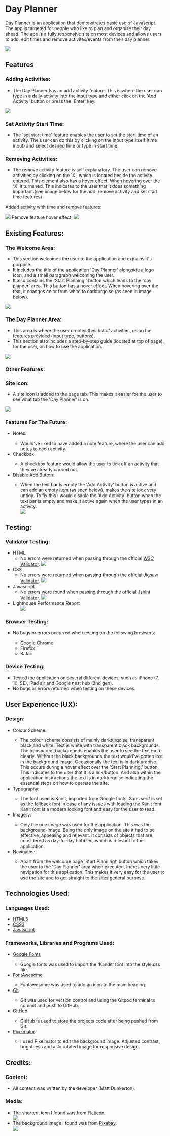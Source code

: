 # Day Planner

<a href="https://mattdunks94.github.io/my-second-project/">Day Planner</a> is an application that demonstrates basic use of Javascript. The app is targeted for people who like to plan and organise their day ahead.
The app is a fully responsive site on most devices and allows users to add, edit times and remove activites/events from their day planner.

<img src="/assets/images/readme-images/responsive-design.png">

## Features

### Adding Activities:
<ul>
  <li>The Day Planner has an add activity feature. This is where the user can type in a daily activity into the input type and either click on the 'Add Activity' button or press the 'Enter' key.</li>
</ul>

<img src= "/assets/images/readme-images/button.png">

### Set Activity Start Time:
<ul>
  <li>The 'set start time' feature enables the user to set the start time of an activity. The user can do this by clicking on the input type itself (time input) and select desired time or type in start time.</li>
</ul>

### Removing Activities:
<ul>
  <li>The remove activity feature is self explanatory. The user can remove activities by clicking on the 'X', which is located beside the activity entered. This element also has a hover effect. When hovering over the 'X' it turns red. This indicates to the user that it does something important.(see image below for the add, remove activity and set start time features)</li>
</ul>

Added activity with time and remove features:

<img src= "/assets/images/readme-images/added-activity.png">
Remove feature hover effect:

<img src= "/assets/images/readme-images/red-x.png">

## Existing Features:

### The Welcome Area:
<ul>
  <li>This section welcomes the user to the application and explains it's purpose.</li>
  <li>It includes the title of the application 'Day Planner' alongside a logo icon, and a small paragraph welcoming the user.</li>
  <li>It also contains the 'Start Planning!' button which leads to the 'day planner' area. This button has a hover effect. When hovering over the text, it changes color from white to darkturqoise (as seen in image below).</li>
</ul>

<img src= "/assets/images/readme-images/welcome-area.png">

### The Day Planner Area:
<ul>
  <li>This area is where the user creates their list of activities, using the features provided (input type, buttons).</li>
  <li>This section also includes a step-by-step guide (located at top of page), for the user, on how to use the application.</li>
</ul>

<img src= "/assets/images/readme-images/day-planner-area.png">

### Other Features:

### Site Icon:
<ul>
  <li>A site icon is added to the page tab. This makes it easier for the user to see what tab the 'Day Planner' is on.</li>
</ul>

<img src= "/assets/images/readme-images/site-icon.png">

### Features For The Future:
<ul>
  <li>Notes:</li>
  <ul>
      <li>Would've liked to have added a note feature, where the user can add notes to each activity.</li>
  </ul>
  <li>Checkbox:</li>
  <ul>
      <li>A checkbox feature would allow the user to tick off an activity that they've already carried out.</li>
  </ul>
  <li>Disable Add Button:</li>
  <ul>
    <li>When the text bar is empty the 'Add Activity' button is active and can add an empty item (as seen below), makes the site look very untidy. To fix this I would disable the 'Add Activity' button when the text bar is empty and make it active again when the user types in an activity.</li>
    <img src="/assets/images/readme-images/empty-div.png">
  </ul>
</ul>

## Testing:

### Validator Testing:
<ul>
  <li>HTML
    <ul>
      <li>No errors were returned when passing through the official <a href="https://validator.w3.org/nu/?doc=https%3A%2F%2Fmattdunks94.github.io%2Fmy-second-project%2F">W3C Validator</a>.
      <img src="/assets/images/readme-images/html-checker.png"></li>
    </ul>
  </li>
  <li>CSS
    <ul>
      <li>No errors were returned when passing through the official <a href="https://jigsaw.w3.org/css-validator/validator?uri=https%3A%2F%2Fmattdunks94.github.io%2Fmy-second-project%2F&profile=css3svg&usermedium=all&warning=1&vextwarning=&lang=en">Jigsaw Validator</a>.
      <img src="/assets/images/readme-images/css-validator.png"></li>
    </ul>
  </li>
  <li>Javascript
    <ul>
      <li>No errors were found when passing through the official <a href="https://jshint.com/">Jshint Validator</a>.
        <img src="/assets/images/readme-images/jshint-validator.png">
      </li>
    </ul>
  </li>
  <li>Lighthouse Performance Report
    <ul>
      <img src="/assets/images/readme-images/lighthouse-report.png">
    </ul>
  </li>
</ul>

### Browser Testing:
<ul>
  <li>No bugs or errors occurred when testing on the following browsers:</li>
  <ul>
    <li>Google Chrome</li>
    <li>Firefox</li>
    <li>Safari</li>
  </ul>
</ul>

### Device Testing:
<ul>
  <li>Tested the application on several different devices, such as iPhone (7, 10, SE), iPad air and Google nest hub (2nd gen).</li>
  <li>No bugs or errors returned when testing on these devices.</li>
</ul>

## User Experience (UX):

### Design:
<ul>
  <li>Colour Scheme:</li>
  <ul>
    <li>The colour scheme consists of mainly darkturqoise, transparent black and white. Text is white with transparent black backgrounds. The transparent backgrounds enables the user to see the text more clearly. Without the black backgrounds the text would've gotten lost in the background image. Occasionally the text is in darkturqoise. This occurs during a hover effect over the 'Start Planning!' button, This indicates to the user that it is a link/button. And also within the application instructions the text is in darkturqoise indicating the essential steps on how to operate the site.</li>
  </ul>
  <li>Typography:</li>
  <ul>
    <li>The font used is Kanit, imported from Google fonts. Sans serif is set as the fallback font in case of any issues with loading the Kanit font. Kanit font is a modern looking font and easy for the user to read.</li>
  </ul>
  <li>Imagery:</li>
  <ul>
    <li>Only the one image was used for the application. This was the background-image. Being the only image on the site it had to be effective, appealing and relevant. It consists of objects that are considered as day-to-day hobbies, which is relevant to the application.</li>
  </ul>
  <li>Navigation:</li>
  <ul>
    <li>Apart from the welcome page 'Start Planning!' button which takes the user to the 'Day Planner' area when executed, theres very little navigation for this application. This makes it very easy for the user to use the site and to get straight to the sites general purpose.</li>
  </ul>
</ul>

## Technologies Used:

### Languages Used:
<ul>
  <li><a href="https://en.wikipedia.org/wiki/HTML5">HTML5</a></li>
  <li><a href="https://en.wikipedia.org/wiki/CSS">CSS3</a></li>
  <li><a href="https://en.wikipedia.org/wiki/JavaScript">Javascript</a></li>
</ul>

### Frameworks, Libraries and Programs Used:
<ul>
  <li><a href="https://fonts.google.com/">Google Fonts</a></li>
  <ul>
    <li>Google fonts was used to import the 'Kandit' font into the style.css file.</li>
  </ul>
    <li><a href="https://fontawesome.com/">FontAwesome</a></li>
  <ul>
    <li>Fontawesome was used to add an icon to the main heading.</li>
  </ul>
    <li><a href="https://git-scm.com/">Git</a></li>
  <ul>
    <li>Git was used for version control and using the Gitpod terminal to commit and push to GitHub.</li>
  </ul>
  <li><a href="https://github.com/">GitHub</a></li>
    <ul>
    <li>GitHub is used to store the projects code after being pushed from Git.</li>
  </ul>
  <li><a href="https://www.pixelmator.com/pro/">Pixelmator</a></li>
  <ul>
    <li>I used Pixelmator to edit the background image. Adjusted contrast, brightness and aslo rotated image for responsive design.</li>
  </ul>
</ul>

## Credits:

### Content:
<ul>
  <li>All content was written by the developer (Matt Dunkerton).</li>
</ul>

### Media:
<ul>
  <li>The shortcut icon I found was from <a href="https://www.flaticon.com/">Flaticon</a>.</li>
  <img src="/assets/images/calendar.png">
  <li>The background image I found was from <a href="https://pixabay.com/">Pixabay</a>.</li>
  <img src="/assets/images/music-background.webp">
</ul>
